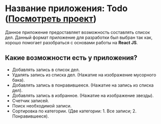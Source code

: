 # Название приложения: Todo ([Посмотреть проект](https://todo-iota-seven.vercel.app/))
Данное приложение предоставляет возможность составлять список дел. 
Данный формат приложение для разработки был выбран так как, хорошо помогает разобраться с основами работы на **React JS**.
## Какие возможности есть у приложения?
- Добавлять запись в список дел.
- Удалять запись из списка дел. (Нажатие на изображение мусорного бака).
- Добавлять запись в понравившееся. (Нажатие на запись из списка дел).
- Добавлять запись в избранное. (Нажатие на изображение звезды).
- Счетчик записей. 
- Поиск необходимой записи.
- Сортировка по категории. (Две категории: 1. Все записи; 2. Понравившееся).


